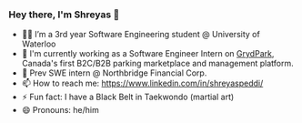 ### Hey there, I'm Shreyas 👋 

- 🧑‍💻 I’m a 3rd year Software Engineering student @ University of Waterloo
- 🚗 I'm currently working as a Software Engineer Intern on [GrydPark](https://gryd.com/grydpark/), Canada's first B2C/B2B parking marketplace and management platform.
- 🌊 Prev SWE intern @ Northbridge Financial Corp.
- 📫 How to reach me: https://www.linkedin.com/in/shreyaspeddi/
- ⚡ Fun fact: I have a Black Belt in Taekwondo (martial art)
- 😄 Pronouns: he/him

